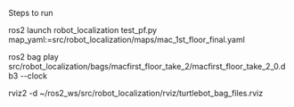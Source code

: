 Steps to run

ros2 launch robot_localization test_pf.py map_yaml:=src/robot_localization/maps/mac_1st_floor_final.yaml

ros2 bag play src/robot_localization/bags/macfirst_floor_take_2/macfirst_floor_take_2_0.db3 --clock

rviz2 -d ~/ros2_ws/src/robot_localization/rviz/turtlebot_bag_files.rviz
